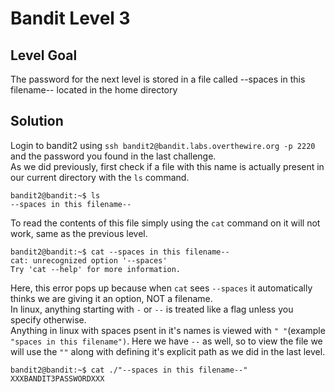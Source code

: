 
# Bandit Level 3

## Level Goal
The password for the next level is stored in a file called --spaces in this filename-- located in the home directory  

## Solution
Login to bandit2 using `ssh bandit2@bandit.labs.overthewire.org -p 2220` and the password you found in the last challenge.  
As we did previously, first check if a file with this name is actually present in our current directory with the `ls` command.  
```
bandit2@bandit:~$ ls
--spaces in this filename--
```
To read the contents of this file simply using the `cat` command on it will not work, same as the previous level. 
```
bandit2@bandit:~$ cat --spaces in this filename--
cat: unrecognized option '--spaces'
Try 'cat --help' for more information.
```
Here, this error pops up because when `cat` sees `--spaces` it automatically thinks we are giving it an option, NOT a filename.  
In linux, anything starting with `-` or `--` is treated like a flag unless you specify otherwise.  
Anything in linux with spaces psent in it's names is viewed with `" "`(example `"spaces in this filename")`. Here we have `--` as well, so to view the file we will use the `""` along with defining it's explicit path as we did in the last level.  
```
bandit2@bandit:~$ cat ./"--spaces in this filename--"
XXXBANDIT3PASSWORDXXX
```
